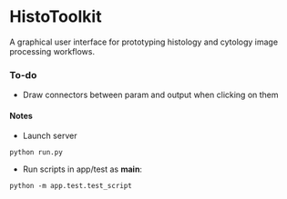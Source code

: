 # HistoToolkit

A graphical user interface for prototyping histology and cytology image processing workflows.

### To-do
* Draw connectors between param and output when clicking on them

#### Notes
* Launch server
```
python run.py
```

* Run scripts in app/test as __main__:
```
python -m app.test.test_script
```
